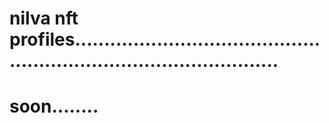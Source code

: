 # nilva nft profiles........................................................................................
# soon........
